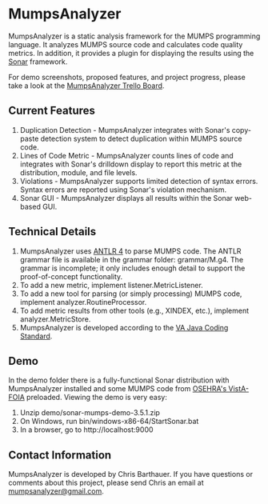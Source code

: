 MumpsAnalyzer
=============
MumpsAnalyzer is a static analysis framework for the MUMPS programming language. It
analyzes MUMPS source code and calculates code quality metrics. In addition, it 
provides a plugin for displaying the results using the [Sonar](http://www.sonarsource.org)
framework. 

For demo screenshots, proposed features, and project 
progress, please take a look at the 
[MumpsAnalyzer Trello Board](https://trello.com/board/mumpsanalyzer/5156fd731b8e840f31001285).

Current Features
----------------
1. Duplication Detection - MumpsAnalyzer integrates with Sonar's copy-paste detection
system to detect duplication within MUMPS source code.
2. Lines of Code Metric - MumpsAnalyzer counts lines of code and integrates with
Sonar's drilldown display to report this metric at the distribution, module, and file 
levels.
3. Violations - MumpsAnalyzer supports limited detection of syntax errors. Syntax errors 
are reported using Sonar's violation mechanism.
4. Sonar GUI - MumpsAnalyzer displays all results within the Sonar web-based
GUI.
 
Technical Details
-----------------
1. MumpsAnalyzer uses [ANTLR 4](http://www.antlr.org) to parse MUMPS code. The ANTLR grammar 
file is available in the grammar folder: grammar/M.g4. The grammar is incomplete; it only 
includes enough detail to support the proof-of-concept functionality.
2. To add a new metric, implement listener.MetricListener.
3. To add a new tool for parsing (or simply processing) MUMPS code, implement analyzer.RoutineProcessor.
4. To add metric results from other tools (e.g., XINDEX, etc.), implement analyzer.MetricStore.
5. MumpsAnalyzer is developed according to the 
[VA Java Coding Standard](http://www.va.gov/TRM/files/Java_Coding_Standards_V2.doc).

Demo
----
In the demo folder there is a fully-functional Sonar distribution with MumpsAnalyzer 
installed and some MUMPS code from [OSEHRA's VistA-FOIA](https://github.com/OSEHRA/VistA-FOIA?source=cr) 
preloaded. Viewing the demo is very easy:

1. Unzip demo/sonar-mumps-demo-3.5.1.zip
2. On Windows, run bin/windows-x86-64/StartSonar.bat
3. In a browser, go to http://localhost:9000

Contact Information
-------------------
MumpsAnalyzer is developed by Chris Barthauer. If you have questions or comments about this
project, please send Chris an email at mumpsanalyzer@gmail.com.
